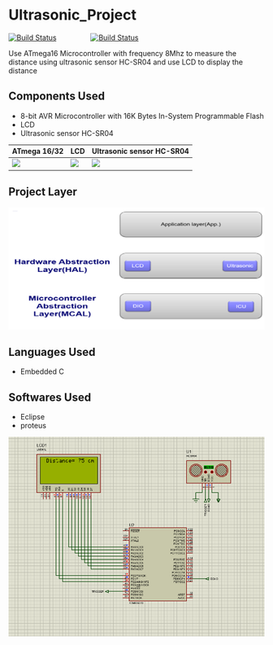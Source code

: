 # Ultrasonic_Project


[![Build Status](https://img.shields.io/badge/Embedded&nbsp;C-100%25-green)](https://travis-ci.org/joemccann/dillinger) &nbsp;&nbsp;&nbsp;&nbsp;&nbsp;&nbsp;&nbsp;&nbsp;&nbsp;&nbsp;&nbsp;&nbsp;&nbsp;&nbsp;&nbsp;&nbsp;[![Build Status](https://img.shields.io/badge/commit%20activity-1weeks-blue)](https://travis-ci.org/joemccann/dillinger) &nbsp;&nbsp;&nbsp;&nbsp;&nbsp;&nbsp;&nbsp;&nbsp;
<br />

Use ATmega16 Microcontroller with frequency 8Mhz to measure the distance using ultrasonic sensor HC-SR04 
and use LCD to display the distance


## Components Used

- 8-bit AVR Microcontroller with 16K Bytes In-System Programmable Flash
- LCD
- Ultrasonic sensor HC-SR04




| ATmega 16/32 | LCD | Ultrasonic sensor HC-SR04 |
| ------ | ------ | ------ |
| ![](https://www.electronicwings.com/public/images/user_images/images/ATmega_20160622/ATmega_GPIO/ATmega16_GPIO_Ports_and_Registers-Icon.png) | ![](https://encrypted-tbn0.gstatic.com/images?q=tbn:ANd9GcTZya0Bsu4AtXxdDinkqfAdJYtRy-zMxVdC2dwc4VUEUvb7r6lGpnAuUlYxwVHbVlA38dU&usqp=CAU) |![](https://cdn3.botland.store/img/art/inne/16257_6b.jpg ) |


## Project Layer
<p align="center">
  <img alt="gif" src="https://github.com/YasserAhmedMoh/Ultrasonic_Project/blob/main/Layer.png" />
<p>

## Languages Used

- Embedded C


## Softwares Used

- Eclipse
- proteus

<p align="center">
  <img alt="gif" src="https://github.com/YasserAhmedMoh/Ultrasonic_Project/blob/main/Ultrasonic_Project.png" />
<p>
